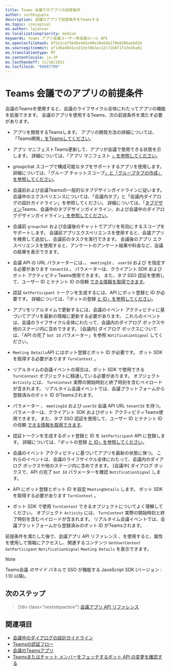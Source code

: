 ```yaml
---
title: Teams 会議でのアプリの前提条件
author: surbhigupta
description: 会議のアプリで前提条件をTeamsする
ms.topic: conceptual
ms.author: lajanuar
ms.localizationpriority: medium
keywords: teams アプリ会議ユーザー参加者ロール API
ms.openlocfilehash: 9f5e1ce756dbe465e90e18e6db178b0386ae6d2b
ms.sourcegitcommit: af1d0a4041ce215e7863ac12c71b6f1fa3e3ba81
ms.translationtype: MT
ms.contentlocale: ja-JP
ms.lasthandoff: 11/10/2021
ms.locfileid: "60887700"
---
```

# <a name="prerequisites-for-apps-in-teams-meetings"></a>Teams 会議でのアプリの前提条件

会議のTeamsを使用すると、会議のライフサイクル全体にわたってアプリの機能を拡張できます。 会議のアプリを使用するTeams、次の前提条件を満たす必要があります。

* アプリを開発するTeamsします。 アプリの開発方法の詳細については、「Teams開発[」をTeamsしてください](../overview.md)。

* アプリ マニフェストTeams更新して、アプリが会議で使用できる状態を示します。 詳細については、「アプリ マニフェスト [」を参照してください](enable-and-configure-your-app-for-teams-meetings.md#update-your-app-manifest)。

* groupchat スコープで構成可能なタブをサポートするアプリを使用します。 詳細については、「グループ チャットスコープ[」と「グループ](../resources/schema/manifest-schema.md#configurabletabs)[タブの作成」を参照してください](../build-your-first-app/build-channel-tab.md)。

* 会議前および会議Teamsの一般的なタブデザインガイドラインに従います。 会議中のエクスペリエンスについては、「会議内タブ」と「会議内ダイアログの設計ガイドライン」を参照してください。 詳細については、「[タブデザイン](../tabs/design/tabs.md)Teams、会議中のタブデザインガイドライン、[](../apps-in-teams-meetings/design/designing-apps-in-meetings.md#use-an-in-meeting-tab)および会議中のダイアログデザインガイドライン[」を参照してください](../apps-in-teams-meetings/design/designing-apps-in-meetings.md#use-an-in-meeting-dialog)。

* 会議前 `groupchat` および会議後のチャットでアプリを有効にするスコープをサポートします。 会議前アプリエクスペリエンスを使用すると、会議アプリを検索して追加し、会議前のタスクを実行できます。 会議後のアプリ エクスペリエンスを使用すると、アンケートのアンケート結果や料金など、会議の結果を表示できます。
* 会議 API の URL パラメーターには、、 `meetingId` 、 `userId` および を指定する必要があります `tenantId` 。 パラメーターは、クライアント SDK およびボット アクティビティTeams使用できます。 また、タブ SSO 認証を使用して、ユーザー ID とテナント ID の信頼 [できる情報を取得できます](../tabs/how-to/authentication/auth-aad-sso.md)。

* 認証 `GetParticipant` トークンを生成するには、API にボット登録と ID が必要です。 詳細については、「ボットの登録 [と ID」を参照してください](../build-your-first-app/build-bot.md)。

* アプリをリアルタイムで更新するには、会議のイベント アクティビティに基づいてアプリを最新の情報に更新する必要があります。 これらのイベントは、会議のライフサイクル全体にわたって、会議内のダイアログ ボックスや他のステージ内に含めできます。 [会議内] ダイアログ ボックスについては、「API の完了 `bot Id` パラメーター」を参照 `NotificationSignal` してください。

* `Meeting Details`API にはボット登録とボット ID が必要です。 ボット SDK を取得する必要があります `TurnContext` 。

* リアルタイムの会議イベントの場合は、ボット SDK で使用できる `TurnContext` オブジェクトに精通している必要があります。 オブジェクト `Activity` には、 `TurnContext` 実際の開始時刻と終了時刻を含むペイロードが含まれます。 リアルタイム会議イベントでは、会議プラットフォームから登録済みのボット ID がTeamsされます。

* パラメーター 、 `meetingId` および `userId` 会議 API URL `tenantId` を持つ。 パラメーターは、クライアント SDK およびボット アクティビティTeams使用できます。 また、タブ SSO 認証を使用して、ユーザー ID とテナント ID の信頼 [できる情報を取得できます](../tabs/how-to/authentication/auth-aad-sso.md)。

* 認証トークンを生成するボット登録と ID を `GetParticipant` API に登録します。 詳細については、「ボットの登録 [と ID」を参照してください](../build-your-first-app/build-bot.md)。

* 会議のイベント アクティビティに基づいてアプリを最新の状態に保つ。 これらのイベントは、会議のライフサイクル全体にわたって、会議内のダイアログ ボックスや他のステージ内に含めできます。 [会議中] ダイアログ ボックスで、API の完了 `bot Id` パラメーターを確認 `NotificationSignal` します。

* API にボット登録とボット ID を設定 `MeetingDetails` します。 ボット SDK を取得する必要があります `TurnContext` 。

* ボット SDK で使用 `TurnContext` できるオブジェクトについてよく理解してください。 オブジェクト `Activity` には、 `TurnContext` 実際の開始時刻と終了時刻を含むペイロードが含まれます。 リアルタイム会議イベントでは、会議プラットフォームから登録済みのボット ID がTeamsされます。

前提条件を満たした後で、会議アプリ API リファレンス 、を使用すると、属性を使用して情報にアクセスし、関連するコンテンツ `GetUserContext` `GetParticipant` `NotificationSignal` `Meeting Details` を表示できます。

> [!NOTE]
> Teams会議 _のサイド_ パネルで SSO が機能する JavaScript SDK (バージョン : 1.10 以降)。

## <a name="next-step"></a>次のステップ

> [!div class="nextstepaction"]
> [会議アプリ API リファレンス](API-references.md)

## <a name="see-also"></a>関連項目

* [会議中のダイアログの設計ガイドライン](design/designing-apps-in-meetings.md#use-an-in-meeting-dialog)
* [Teamsの認証フロー](../tabs/how-to/authentication/auth-flow-tab.md)
* [会議のTeamsアプリ](teams-apps-in-meetings.md)
* [Teamsまたはチャット メンバーをフェッチするボット API の変更を確認する](~/resources/team-chat-member-api-changes.md)
